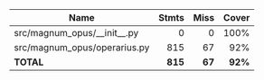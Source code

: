 | Name                             |    Stmts |     Miss |   Cover |
|--------------------------------- | -------: | -------: | ------: |
| src/magnum\_opus/\_\_init\_\_.py |        0 |        0 |    100% |
| src/magnum\_opus/operarius.py    |      815 |       67 |     92% |
|                        **TOTAL** |  **815** |   **67** | **92%** |
